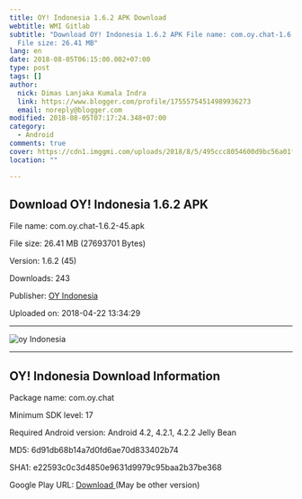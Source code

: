 ```yaml
---
title: OY! Indonesia 1.6.2 APK Download
webtitle: WMI Gitlab
subtitle: "Download OY! Indonesia 1.6.2 APK File name: com.oy.chat-1.6.2-45.apk
  File size: 26.41 MB"
lang: en
date: 2018-08-05T06:15:00.002+07:00
type: post
tags: []
author:
  nick: Dimas Lanjaka Kumala Indra
  link: https://www.blogger.com/profile/17555754514989936273
  email: noreply@blogger.com
modified: 2018-08-05T07:17:24.348+07:00
category:
  - Android
comments: true
cover: https://cdn1.imggmi.com/uploads/2018/8/5/495ccc8054600d9bc56a01f37b51e216-full.jpg
location: ""

---
```


<div>    <h2>       Download OY! Indonesia 1.6.2 APK     </h2>    <p>        File name: com.oy.chat-1.6.2-45.apk     </p>    <p>        File size: 26.41 MB (27693701 Bytes)     </p>    <p>        Version: 1.6.2 (45)     </p>    <p>        Downloads: 243     </p>    <p>        Publisher: <a href="http://apk.co/cat/oy-indonesia" rel="noopener noreferer nofollow">OY Indonesia</a>    </p>    <p>        Uploaded on: 2018-04-22 13:34:29     </p></div><div></div><div>    <ins><ins id="aswift_1_expand"><ins id="aswift_1_anchor"></ins></ins></ins></div><hr><img src="https://cdn1.imggmi.com/uploads/2018/8/5/495ccc8054600d9bc56a01f37b51e216-full.jpg" title="oy Indonesia" alt="oy Indonesia"><hr><div>    <h2>        OY! Indonesia Download Information     </h2>    <p>        Package name: com.oy.chat     </p>    <p>        Minimum SDK level: 17     </p>    <p>        Required Android version: Android 4.2, 4.2.1, 4.2.2 Jelly Bean     </p>    <p>        MD5: 6d91db68b14a7d0fd6ae70d833402b74     </p>    <p>        SHA1: e22593c0c3d4850e9631d9979c95baa2b37be368     </p>    <p>        Google Play URL:         <a href="https://play.google.com/store/apps/details?id=com.oy.chat" rel="noopener noreferer nofollow">            Download         </a>        (May be other version)     </p></div> <get href="http://apk.co/get/oy-indonesia-162" id="download" class="download"> <script src="https://codepen.io/dimaslanjaka/pen/BPPyNN.js"></script></get>